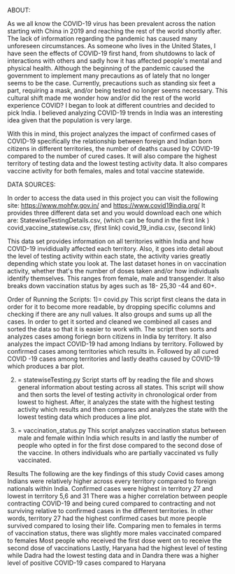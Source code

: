 ABOUT: 


As we all know the COVID-19 virus has been prevalent across the nation starting with China in 2019 and reaching the rest of the world shortly after. The lack of information regarding the pandemic has caused many unforeseen circumstances. As someone who lives in the United States, I have seen the effects of COVID-19 first hand, from shutdowns to lack of interactions with others and sadly how it has affected people's mental and physical health. Although the beginning of the pandemic caused the government to implement many precautions as of lately that no longer seems to be the case. Currently, precautions such as standing six feet a part, requiring a mask, and/or being tested no longer seems necessary. This cultural shift made me wonder how and/or did the rest of the world experience COVID? I began to look at different countries and decided to pick India. I believed analyzing COVID-19 trends in India was an interesting idea given that the population is very large. 


With this in mind, this project analyzes the impact of  confirmed cases of COVID-19 specifically the relationship between foreign and Indian born citizens in different territories, the number of deaths caused by COVID-19 compared to the number of cured cases. It will also compare the highest territory of testing data and the lowest testing activity data. It also compares vaccine activity for both females, males and total vaccine statewide.


DATA SOURCES: 

In order to access the data used in this project you can visit the following site: https://www.mohfw.gov.in/ and https://www.covid19india.org/
It provides three different data set and you would download each one which are: 
StatewiseTestingDetails.csv, (which can be found in the first link )
covid_vaccine_statewise.csv, (first link)
covid_19_india.csv, (second link) 

This data set provides information on all territories within India and how COVID-19 invididually affected each territory. Also, it goes into detail about the level of testing activity within each state, the activity varies greatly depending which state you look at. The last dataset hones in on vaccination activity, whether that's the number of doses taken and/or how individuals identify themselves. This ranges from female, male and transgender. It also breaks down vaccination status by ages such as 18- 25,30 -44 and 60+. 

Order of Running the Scripts: 
1)= covid.py
This script first cleans the data in order for it to become more readable, by dropping specific columns and checking if there are any null values. It also groups and sums up all the cases. In order to get it sorted and cleaned we combined all cases and sorted the data so that it is easier to work with. The script then sorts and analyzes cases among foriegn born citizens in India by territory. It also analyzes the impact COVID-19 had among Indians by  territory. Followed by confirmed cases among territories which results in. Followed by all cured COVID -19 cases among territories and lastly deaths caused by COVID-19 which produces a bar plot.


2) = statewiseTesting.py 
Script starts off by reading the file and shows general information about testing across all states. This script will show and  then sorts the level of testing activity in chronological order from lowest to highest. After, it analyzes the state with the highest testing activity which results and then compares  and analyzes the state with the lowest testing data which produces a line plot.

 
3) = vaccination_status.py 
This script analyzes vaccination status between male and female within India which results in and lastly the number of people who opted in for the first dose compared to the second dose of the vaccine. In others individuals who are partially vaccinated vs fully vaccinated. 

Results
The following are the key findings of this study 
Covid cases among Indians were relatively higher across every territory compared to foreign nationals within India. 
Confirmed cases were highest in territory 27 and lowest in territory 5,6 and 31 
There was a higher correlation between people contracting COVID-19 and being cured compared to contracting and not surviving relative to confirmed cases in the different territories. In other words, territory 27 had the highest confirmed cases but more people survived compared to losing their life. 
Comparing men to females in terms of vaccination status, there was slightly more males vaccinated compared to females 
Most people who received the first dose went on to receive the second dose of vaccinations 
Lastly, Haryana had the highest level of testing while Dadra had the lowest testing data and in Dandra there was a higher level of positive COVID-19 cases compared to Haryana 

